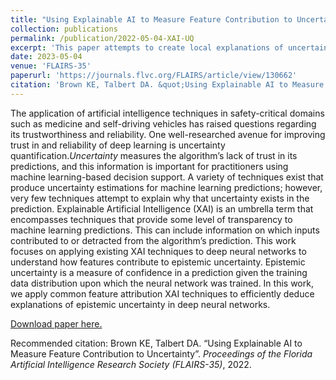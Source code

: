 ```yaml
---
title: "Using Explainable AI to Measure Feature Contribution to Uncertainty"
collection: publications
permalink: /publication/2022-05-04-XAI-UQ
excerpt: 'This paper attempts to create local explanations of uncertainty using existing XAI methods and RUF.'
date: 2023-05-04
venue: 'FLAIRS-35'
paperurl: 'https://journals.flvc.org/FLAIRS/article/view/130662'
citation: 'Brown KE, Talbert DA. &quot;Using Explainable AI to Measure Feature Contribution to Uncertainty&quot;. <i>Proceedings of the Florida Artificial Intelligence Research Society (FLAIRS-35)</i>, 2022.'
---
```

The application of artificial intelligence techniques in safety-critical domains such as medicine and self-driving vehicles has raised questions regarding its trustworthiness and reliability. One well-researched avenue for improving trust in and reliability of deep learning is uncertainty quantification.<i>Uncertainty</i> measures the algorithm’s lack of trust in its predictions, and this information is important for practitioners using machine learning-based decision support. A variety of techniques exist that produce uncertainty estimations for machine learning predictions; however, very few techniques attempt to explain why that uncertainty exists in the prediction. Explainable Artificial Intelligence (XAI) is an umbrella term that encompasses techniques that provide some level of transparency to machine learning predictions. This can include information on which inputs contributed to or detracted from the algorithm’s prediction. This work focuses on applying existing XAI techniques to deep neural networks to understand how features contribute to epistemic uncertainty. Epistemic uncertainty is a measure of confidence in a prediction given the training data distribution upon which the neural network was trained. In this work, we apply common feature attribution XAI techniques to efficiently deduce explanations of epistemic uncertainty in deep neural networks.

[Download paper here.](https://journals.flvc.org/FLAIRS/article/view/130662)

Recommended citation: Brown KE, Talbert DA. “Using Explainable AI to Measure Feature Contribution to Uncertainty”. <i>Proceedings of the Florida Artificial Intelligence Research Society (FLAIRS-35)</i>, 2022.
